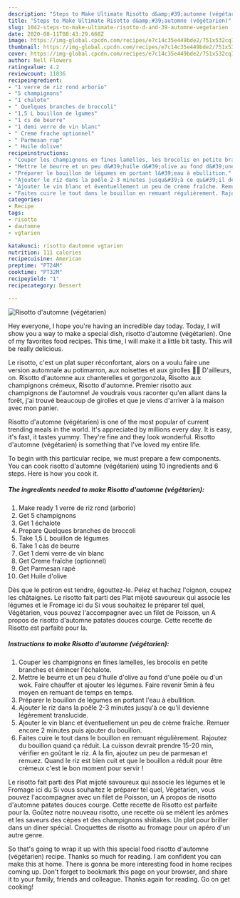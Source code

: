 ```yaml
---
description: "Steps to Make Ultimate Risotto d&amp;#39;automne (végétarien)"
title: "Steps to Make Ultimate Risotto d&amp;#39;automne (végétarien)"
slug: 1042-steps-to-make-ultimate-risotto-d-and-39-automne-vegetarien
date: 2020-08-11T08:43:29.668Z
image: https://img-global.cpcdn.com/recipes/e7c14c35e449bde2/751x532cq70/risotto-dautomne-vegetarien-photo-principale-de-la-recette.jpg
thumbnail: https://img-global.cpcdn.com/recipes/e7c14c35e449bde2/751x532cq70/risotto-dautomne-vegetarien-photo-principale-de-la-recette.jpg
cover: https://img-global.cpcdn.com/recipes/e7c14c35e449bde2/751x532cq70/risotto-dautomne-vegetarien-photo-principale-de-la-recette.jpg
author: Nell Flowers
ratingvalue: 4.2
reviewcount: 11836
recipeingredient:
- "1 verre de riz rond arborio"
- "5 champignons"
- "1 chalote"
- " Quelques branches de broccoli"
- "1,5 L bouillon de lgumes"
- "1 cs de beurre"
- "1 demi verre de vin blanc"
- " Creme frache optionnel"
- " Parmesan rap"
- " Huile dolive"
recipeinstructions:
- "Couper les champignons en fines lamelles, les brocolis en petite branches et émincer l&#39;échalote."
- "Mettre le beurre et un peu d&#39;huile d&#39;olive au fond d&#39;une poêle ou d&#39;un wok. Faire chauffer et ajouter les légumes. Faire revenir 5min à feu moyen en remuant de temps en temps."
- "Préparer le bouillon de légumes en portant l&#39;eau à ebullition."
- "Ajouter le riz dans la poêle 2-3 minutes jusqu&#39;à ce qu&#39;il devienne légèrement translucide."
- "Ajouter le vin blanc et éventuellement un peu de crème fraîche. Remuer encore 2 minutes puis ajouter du bouillon."
- "Faites cuire le tout dans le bouillon en remuant régulièrement. Rajoutez du bouillon quand ça réduit. La cuisson devrait prendre 15-20 min, vérifier en goûtant le riz. A la fin, ajoutez un peu de parmesan et remuez. Quand le riz est bien cuit et que le bouillon a réduit pour être crémeux c&#39;est le bon moment pour servir !"
categories:
- Recipe
tags:
- risotto
- dautomne
- vgtarien

katakunci: risotto dautomne vgtarien 
nutrition: 111 calories
recipecuisine: American
preptime: "PT24M"
cooktime: "PT32M"
recipeyield: "1"
recipecategory: Dessert

---
```



![Risotto d&#39;automne (végétarien)](https://img-global.cpcdn.com/recipes/e7c14c35e449bde2/751x532cq70/risotto-dautomne-vegetarien-photo-principale-de-la-recette.jpg)

Hey everyone, I hope you're having an incredible day today. Today, I will show you a way to make a special dish, risotto d&#39;automne (végétarien). One of my favorites food recipes. This time, I will make it a little bit tasty. This will be really delicious.

Le risotto, c&#39;est un plat super réconfortant, alors on a voulu faire une version automnale au potimarron, aux noisettes et aux girolles 🌰🍂 D&#39;ailleurs, on. Risotto d&#39;automne aux chanterelles et gorgonzola, Risotto aux champignons crémeux, Risotto d&#39;automne. Premier risotto aux champignons de l&#39;automne! Je voudrais vous raconter qu&#39;en allant dans la forêt, j&#39;ai trouvé beaucoup de girolles et que je viens d&#39;arriver à la maison avec mon panier.

Risotto d&#39;automne (végétarien) is one of the most popular of current trending meals in the world. It's appreciated by millions every day. It is easy, it's fast, it tastes yummy. They're fine and they look wonderful. Risotto d&#39;automne (végétarien) is something that I've loved my entire life.


To begin with this particular recipe, we must prepare a few components. You can cook risotto d&#39;automne (végétarien) using 10 ingredients and 6 steps. Here is how you cook it.

<!--inarticleads1-->

##### The ingredients needed to make Risotto d&#39;automne (végétarien):

1. Make ready 1 verre de riz rond (arborio)
1. Get 5 champignons
1. Get 1 échalote
1. Prepare  Quelques branches de broccoli
1. Take 1,5 L bouillon de légumes
1. Take 1 càs de beurre
1. Get 1 demi verre de vin blanc
1. Get  Creme fraîche (optionnel)
1. Get  Parmesan rapé
1. Get  Huile d&#39;olive


Dès que le potiron est tendre, égouttez-le. Pelez et hachez l&#39;oignon, coupez les châtaignes. Le risotto fait parti des Plat mijoté savoureux qui associe les légumes et le Fromage ici du Si vous souhaitez le préparer tel quel, Végétarien, vous pouvez l&#39;accompagner avec un filet de Poisson, un A propos de risotto d&#39;automne patates douces courge. Cette recette de Risotto est parfaite pour la. 

<!--inarticleads2-->

##### Instructions to make Risotto d&#39;automne (végétarien):

1. Couper les champignons en fines lamelles, les brocolis en petite branches et émincer l&#39;échalote.
1. Mettre le beurre et un peu d&#39;huile d&#39;olive au fond d&#39;une poêle ou d&#39;un wok. Faire chauffer et ajouter les légumes. Faire revenir 5min à feu moyen en remuant de temps en temps.
1. Préparer le bouillon de légumes en portant l&#39;eau à ebullition.
1. Ajouter le riz dans la poêle 2-3 minutes jusqu&#39;à ce qu&#39;il devienne légèrement translucide.
1. Ajouter le vin blanc et éventuellement un peu de crème fraîche. Remuer encore 2 minutes puis ajouter du bouillon.
1. Faites cuire le tout dans le bouillon en remuant régulièrement. Rajoutez du bouillon quand ça réduit. La cuisson devrait prendre 15-20 min, vérifier en goûtant le riz. A la fin, ajoutez un peu de parmesan et remuez. Quand le riz est bien cuit et que le bouillon a réduit pour être crémeux c&#39;est le bon moment pour servir !


Le risotto fait parti des Plat mijoté savoureux qui associe les légumes et le Fromage ici du Si vous souhaitez le préparer tel quel, Végétarien, vous pouvez l&#39;accompagner avec un filet de Poisson, un A propos de risotto d&#39;automne patates douces courge. Cette recette de Risotto est parfaite pour la. Goûtez notre nouveau risotto, une recette où se mêlent les arômes et les saveurs des cèpes et des champignons shiitakes. Un plat pour briller dans un diner spécial. Croquettes de risotto au fromage pour un apéro d&#39;un autre genre. 

So that's going to wrap it up with this special food risotto d&#39;automne (végétarien) recipe. Thanks so much for reading. I am confident you can make this at home. There is gonna be more interesting food in home recipes coming up. Don't forget to bookmark this page on your browser, and share it to your family, friends and colleague. Thanks again for reading. Go on get cooking!
